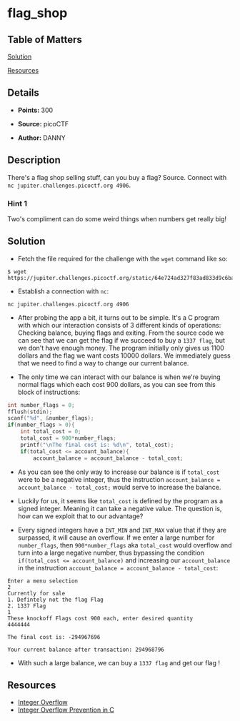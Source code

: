 # flag_shop

## Table of Matters

[Solution](#Solution)

[Resources](#Resources)

## Details

- **Points:** 300

- **Source:** picoCTF

- **Author:** DANNY

## Description

There's a flag shop selling stuff, can you buy a flag? Source. Connect with `nc jupiter.challenges.picoctf.org 4906`.

### Hint 1

Two's compliment can do some weird things when numbers get really big!

## Solution

- Fetch the file required for the challenge with the `wget` command like so:

```
$ wget https://jupiter.challenges.picoctf.org/static/64e724ad327f83ad833d9c6baa072b1f/store.c
```

- Establish a connection with `nc`:

```
nc jupiter.challenges.picoctf.org 4906
```

- After probing the app a bit, it turns out to be simple. It's a C program with which our interaction consists of 3 different kinds of operations: Checking balance, buying flags and exiting. From the source code we can see that we can get the flag if we succeed to buy a `1337 flag`, but we don't have enough money. The program initially only gives us 1100 dollars and the flag we want costs 10000 dollars. We immediately guess that we need to find a way to change our current balance.

- The only time we can interact with our balance is when we're buying normal flags which each cost 900 dollars, as you can see from this block of instructions:

```c
int number_flags = 0;
fflush(stdin);
scanf("%d", &number_flags);
if(number_flags > 0){
    int total_cost = 0;
    total_cost = 900*number_flags;
    printf("\nThe final cost is: %d\n", total_cost);
    if(total_cost <= account_balance){
        account_balance = account_balance - total_cost;
```

- As you can see the only way to increase our balance is if `total_cost` were to be a negative integer, thus the instruction `account_balance = account_balance - total_cost;` would serve to increase the balance.

- Luckily for us, it seems like `total_cost` is defined by the program as a signed integer. Meaning it can take a negative value. The question is, how can we exploit that to our advantage?

- Every signed integers have a `INT_MIN` and `INT_MAX` value that if they are surpassed, it will cause an overflow. If we enter a large number for `number_flags`, then `900*number_flags` aka `total_cost` would overflow and turn into a large negative number, thus bypassing the condition `if(total_cost <= account_balance)` and increasing our `account_balance` in the instruction `account_balance = account_balance - total_cost`:

```
Enter a menu selection
2
Currently for sale
1. Defintely not the flag Flag
2. 1337 Flag
1
These knockoff Flags cost 900 each, enter desired quantity
4444444

The final cost is: -294967696

Your current balance after transaction: 294968796
```

- With such a large balance, we can buy a `1337 flag` and get our flag !

## Resources

- [Integer Overflow](https://en.wikipedia.org/wiki/Integer_overflow)
- [Integer Overflow Prevention in C](https://splone.com/blog/2015/3/11/integer-overflow-prevention-in-c/)

